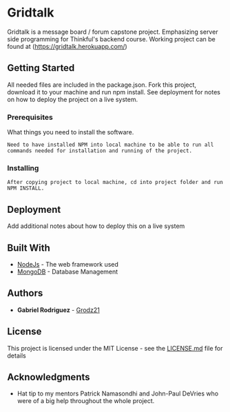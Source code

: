 # Gridtalk

Gridtalk is a message board / forum capstone project. Emphasizing server side programming for Thinkful's backend course.
Working project can be found at (https://gridtalk.herokuapp.com/)

## Getting Started

All needed files are included in the package.json.  Fork this project, download it to your machine and run npm install. See deployment for notes on how to deploy the project on a live system.

### Prerequisites

What things you need to install the software.

```
Need to have installed NPM into local machine to be able to run all commands needed for installation and running of the project.
```

### Installing


```
After copying project to local machine, cd into project folder and run NPM INSTALL.
```

## Deployment

Add additional notes about how to deploy this on a live system

## Built With

* [NodeJs](https://nodejs.org/en/) - The web framework used
* [MongoDB](https://www.mongodb.com/) - Database Management

## Authors

* **Gabriel Rodriguez** - [Grodz21](https://github.com/grodz21)

## License

This project is licensed under the MIT License - see the [LICENSE.md](LICENSE.md) file for details

## Acknowledgments

* Hat tip to my mentors Patrick Namasondhi and John-Paul DeVries who were of a big help throughout the whole project. 


